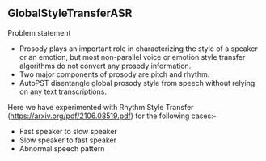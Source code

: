 ## GlobalStyleTransferASR
Problem statement
  - Prosody plays an important role in characterizing the style of a speaker or an emotion, but most non-parallel voice or emotion style transfer algorithms   do not convert any prosody information.
  - Two major components of prosody are pitch and rhythm.
  - AutoPST disentangle global prosody style from speech without relying on any text transcriptions.
 

Here we have experimented with Rhythm Style Transfer (https://arxiv.org/pdf/2106.08519.pdf) for the following cases:-
- Fast speaker to slow speaker
- Slow speaker to fast speaker
- Abnormal speech pattern

